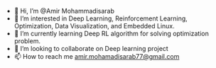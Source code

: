 - 👋 Hi, I’m @Amir Mohammadisarab
- 👀 I’m interested in Deep Learning, Reinforcement Learning, Optimization, Data Visualization, and Embedded Linux.
- 🌱 I’m currently learning Deep RL algorithm for solving optimization problem.
- 💞️ I’m looking to collaborate on Deep learning project
- 📫 How to reach me amir.mohamadisarab77@gmail.com

<!---
M-amir1998/M-amir1998 is a ✨ special ✨ repository because its `README.md` (this file) appears on your GitHub profile.
You can click the Preview link to take a look at your changes.
--->
